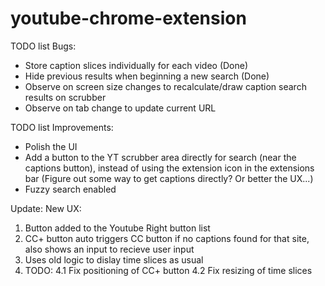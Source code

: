 # youtube-chrome-extension

TODO list Bugs:
- Store caption slices individually for each video (Done)
- Hide previous results when beginning a new search (Done)
- Observe on screen size changes to recalculate/draw caption search results on scrubber
- Observe on tab change to update current URL

TODO list Improvements:
- Polish the UI
- Add a button to the YT scrubber area directly for search (near the captions button), instead of using the extension icon in the extensions bar (Figure out some way to get captions directly? Or better the UX...)
- Fuzzy search enabled

Update:
New UX:

1. Button added to the Youtube Right button list
2. CC+ button auto triggers CC button if no captions found for that site, also shows an input to recieve user input
3. Uses old logic to dislay time slices as usual
4. TODO:
    4.1 Fix positioning of CC+ button
    4.2 Fix resizing of time slices